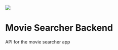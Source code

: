 ![](https://github.com/citrone/movie-searcher-backend/workflows/Node%20CI/badge.svg)
# Movie Searcher Backend
API for the movie searcher app
